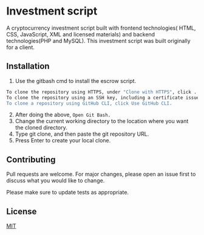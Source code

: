 # Investment script

A cryptocurrency investment script built with frontend technologies( HTML, CSS, JavaScript, XML and licensed materials) and backend technologies(PHP and MySQL).
This investment script was built originally for a client.

## Installation

1. Use the gitbash cmd to install the escrow script.

```bash
To clone the repository using HTTPS, under "Clone with HTTPS", click . 
To clone the repository using an SSH key, including a certificate issued by your organization's SSH certificate authority, click Use SSH. 
To clone a repository using GitHub CLI, click Use GitHub CLI.
```

2. After doing the above, ```Open Git Bash.```
3. Change the current working directory to the location where you want the cloned directory.
4. Type git clone, and then paste the git repository URL.
5. Press Enter to create your local clone.


## Contributing
Pull requests are welcome. For major changes, please open an issue first to discuss what you would like to change.

Please make sure to update tests as appropriate.

## License
[MIT](https://choosealicense.com/licenses/mit/)
